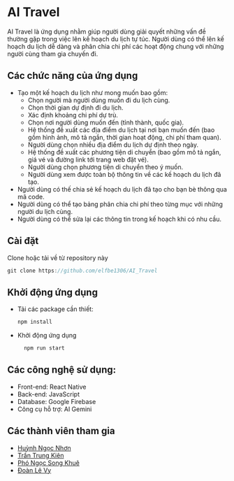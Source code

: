 # AI Travel
AI Travel là ứng dụng nhằm giúp người dùng giải quyết những vấn đề thường gặp trong việc lên kế hoạch du lịch tự túc. Người dùng có thể lên kế hoạch du lịch dễ dàng và phân chia chi phí các hoạt động chung với những người cùng tham gia chuyến đi. 
## Các chức năng của ứng dụng
+ Tạo một kế hoạch du lịch như mong muốn bao gồm:
  + Chọn người mà người dùng muốn đi du lịch cùng.
  + Chọn thời gian dự định đi du lịch.
  + Xác định khoảng chi phí dự trù.
  + Chọn nơi người dùng muốn đến (tỉnh thành, quốc gia).
  + Hệ thống đề xuất các địa điểm du lịch tại nơi bạn muốn đến (bao gồm hình ảnh, mô tả ngắn, thời gian hoạt động, chi phí tham quan).
  + Người dùng chọn nhiều địa điểm du lịch dự định theo ngày.
  + Hệ thống đề xuất các phương tiện di chuyển (bao gồm mô tả ngắn, giá vé và đường link tới trang web đặt vé).
  + Người dùng chọn phương tiện di chuyển theo ý muốn.
  + Người dùng xem được toàn bộ thông tin về các kế hoạch du lịch đã tạo.
+ Người dùng có thế chia sẻ kế hoạch du lịch đã tạo cho bạn bè thông qua mã code.
+ Người dùng có thể tạo bảng phân chia chi phí theo từng mục với những người du lịch cùng.
+ Người dùng có thể sửa lại các thông tin trong kế hoạch khi có nhu cầu.
## Cài đặt
Clone hoặc tải về từ repository này
  ```c
  git clone https://github.com/elfbe1306/AI_Travel
  ```
## Khởi động ứng dụng
+ Tải các package cần thiết:
   ```bash
   npm install
   ```
+ Khởi động ứng dụng
  ```bash
    npm run start
   ```
## Các công nghệ sử dụng:
  + Front-end: React Native
  + Back-end: JavaScript
  + Database: Google Firebase
  + Công cụ hỗ trợ: AI Gemini
  ## Các thành viên tham gia
  + [Huỳnh Ngọc Nhơn](https://github.com/elfbe)
  + [Trần Trung Kiên](https://github.com/kienntheprfs)
  + [Phó Ngọc Song Khuê](https://github.com/SongKhuee)
  + [Đoàn Lê Vy](https://github.com/jun28th)

